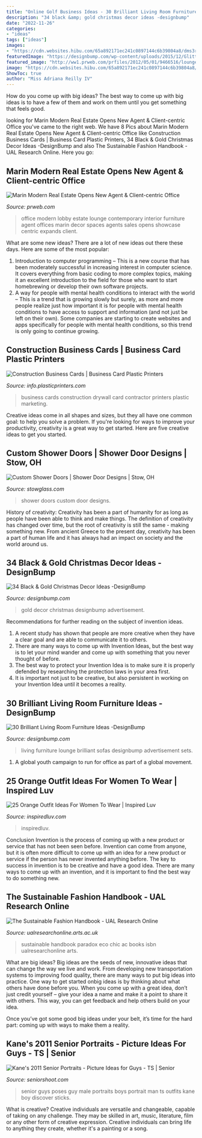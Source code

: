 ```yaml
---
title: "Online Golf Business Ideas - 30 Brilliant Living Room Furniture Ideas -designbump"
description: "34 black &amp; gold christmas decor ideas -designbump"
date: "2022-11-26"
categories:
- "ideas"
tags: ["ideas"]
images:
- "https://cdn.websites.hibu.com/65a892171ec241c0897144c6b39804a8/dms3rep/multi/desktop/10489586.jpg"
featuredImage: "https://designbump.com/wp-content/uploads/2015/12/Glittering-Black-And-Gold-Christmas-Decor-ideas-5.jpg"
featured_image: "http://ww1.prweb.com/prfiles/2012/05/01/9466516/lounge.jpg"
image: "https://cdn.websites.hibu.com/65a892171ec241c0897144c6b39804a8/dms3rep/multi/desktop/10489586.jpg"
ShowToc: true
author: "Miss Adriana Reilly IV"
---
```



How do you come up with big ideas?
The best way to come up with big ideas is to have a few of them and work on them until you get something that feels good.

	

		
looking for Marin Modern Real Estate Opens New Agent &amp; Client-centric Office you've came to the right web. We have 8 Pics about Marin Modern Real Estate Opens New Agent &amp; Client-centric Office like Construction Business Cards | Business Card Plastic Printers, 34 Black &amp; Gold Christmas Decor Ideas -DesignBump and also The Sustainable Fashion Handbook - UAL Research Online. Here you go:
		
    
## Marin Modern Real Estate Opens New Agent &amp; Client-centric Office

<img loading=lazy src="http://ww1.prweb.com/prfiles/2012/05/01/9466516/lounge.jpg" onerror="this.onerror=null;this.src='https://tse2.mm.bing.net/th?id=OIP.MCiinaE4lLe2GtQW9SNh5wHaEw&amp;pid=15.1';" alt="Marin Modern Real Estate Opens New Agent &amp; Client-centric Office">

_Source: prweb.com_

>office modern lobby estate lounge contemporary interior furniture agent offices marin decor spaces agents sales opens showcase centric expands client. 

	

What are some new ideas?
There are a lot of new ideas out there these days. Here are some of the most popular: 
1) Introduction to computer programming – This is a new course that has been moderately successful in increasing interest in computer science. It covers everything from basic coding to more complex topics, making it an excellent introduction to the field for those who want to start homebrewing or develop their own software projects. 
2) A way for people with mental health conditions to interact with the world – This is a trend that is growing slowly but surely, as more and more people realize just how important it is for people with mental health conditions to have access to support and information (and not just be left on their own). Some companies are starting to create websites and apps specifically for people with mental health conditions, so this trend is only going to continue growing.

    
## Construction Business Cards | Business Card Plastic Printers

<img loading=lazy src="https://www.plasticprinters.com/hubfs/assets/images/construction-marketing/metallic-bronze-drywall-business-cards-reuter.jpg" onerror="this.onerror=null;this.src='https://tse4.mm.bing.net/th?id=OIP.esljvcN6pxnXNZE0nXmVHwHaE1&amp;pid=15.1';" alt="Construction Business Cards | Business Card Plastic Printers">

_Source: info.plasticprinters.com_

>business cards construction drywall card contractor printers plastic marketing. 

	

Creative ideas come in all shapes and sizes, but they all have one common goal: to help you solve a problem. If you're looking for ways to improve your productivity, creativity is a great way to get started. Here are five creative ideas to get you started.

    
## Custom Shower Doors | Shower Door Designs | Stow, OH

<img loading=lazy src="https://cdn.websites.hibu.com/65a892171ec241c0897144c6b39804a8/dms3rep/multi/desktop/10489586.jpg" onerror="this.onerror=null;this.src='https://tse1.mm.bing.net/th?id=OIP.q5mMELiVKvEZXfQdxFRyNAHaJ4&amp;pid=15.1';" alt="Custom Shower Doors | Shower Door Designs | Stow, OH">

_Source: stowglass.com_

>shower doors custom door designs. 

	

History of creativity:
Creativity has been a part of humanity for as long as people have been able to think and make things. The definition of creativity has changed over time, but the root of creativity is still the same - making something new. From ancient Greece to the present day, creativity has been a part of human life and it has always had an impact on society and the world around us.

    
## 34 Black &amp; Gold Christmas Decor Ideas -DesignBump

<img loading=lazy src="https://designbump.com/wp-content/uploads/2015/12/Glittering-Black-And-Gold-Christmas-Decor-ideas-5.jpg" onerror="this.onerror=null;this.src='https://tse1.mm.bing.net/th?id=OIP._AB_uWRmnw__KttoXs4J_gHaLH&amp;pid=15.1';" alt="34 Black &amp; Gold Christmas Decor Ideas -DesignBump">

_Source: designbump.com_

>gold decor christmas designbump advertisement. 

	

Recommendations for further reading on the subject of invention ideas.
1. A recent study has shown that people are more creative when they have a clear goal and are able to communicate it to others.
2. There are many ways to come up with Invention Ideas, but the best way is to let your mind wander and come up with something that you never thought of before. 
3. The best way to protect your Invention Idea is to make sure it is properly defended by researching the protection laws in your area first. 
4. It is important not just to be creative, but also persistent in working on your Invention Idea until it becomes a reality.

    
## 30 Brilliant Living Room Furniture Ideas -DesignBump

<img loading=lazy src="https://designbump.com/wp-content/uploads/2015/08/Living-Room-Furniture-Sets-Throughout-Decorate-Your-Lounge-With-Sofas-And-Armchairs.jpg" onerror="this.onerror=null;this.src='https://tse4.mm.bing.net/th?id=OIP.FW5U-asPCMma59KvpYwaAgHaDu&amp;pid=15.1';" alt="30 Brilliant Living Room Furniture Ideas -DesignBump">

_Source: designbump.com_

>living furniture lounge brilliant sofas designbump advertisement sets. 

	

1. A global youth campaign to run for office as part of a global movement. 

    
## 25 Orange Outfit Ideas For Women To Wear | Inspired Luv

<img loading=lazy src="http://www.inspiredluv.com/wp-content/uploads/2016/09/16-Orange-outfit-ideas-For-Women-675x1024.jpg" onerror="this.onerror=null;this.src='https://tse4.mm.bing.net/th?id=OIP.O1RpFECptErPQ3XVHvmDHwHaLP&amp;pid=15.1';" alt="25 Orange Outfit Ideas For Women To Wear | Inspired Luv">

_Source: inspiredluv.com_

>inspiredluv. 

	

Conclusion
Invention is the process of coming up with a new product or service that has not been seen before. Invention can come from anyone, but it is often more difficult to come up with an idea for a new product or service if the person has never invented anything before. The key to success in invention is to be creative and have a good idea. There are many ways to come up with an invention, and it is important to find the best way to do something new.

    
## The Sustainable Fashion Handbook - UAL Research Online

<img loading=lazy src="https://ualresearchonline.arts.ac.uk/3354/1.haslightboxThumbnailVersion/SustFash.jpg" onerror="this.onerror=null;this.src='https://tse2.mm.bing.net/th?id=OIP.hrp1jy8-z1_OhuN0LOQaXQAAAA&amp;pid=15.1';" alt="The Sustainable Fashion Handbook - UAL Research Online">

_Source: ualresearchonline.arts.ac.uk_

>sustainable handbook paradox eco chic ac books isbn ualresearchonline arts. 

	

What are big ideas?
Big ideas are the seeds of new, innovative ideas that can change the way we live and work. From developing new transportation systems to improving food quality, there are many ways to put big ideas into practice.
One way to get started onbig ideas is by thinking about what others have done before you. When you come up with a great idea, don’t just credit yourself – give your idea a name and make it a point to share it with others. This way, you can get feedback and help others build on your idea.

Once you’ve got some good big ideas under your belt, it’s time for the hard part: coming up with ways to make them a reality.

    
## Kane&#039;s 2011 Senior Portraits - Picture Ideas For Guys - TS | Senior

<img loading=lazy src="http://seniorshoot.com/wp-content/uploads/2010/07/senior-picture-ideas-guys-012-Side-12.jpg" onerror="this.onerror=null;this.src='https://tse1.mm.bing.net/th?id=OIP.QemY9gIaUqXlwlgw9JdzXgHaFp&amp;pid=15.1';" alt="Kane&#039;s 2011 Senior Portraits - Picture Ideas for Guys - TS | Senior">

_Source: seniorshoot.com_

>senior guys poses guy male portraits boys portrait man ts outfits kane boy discover sticks. 

	

What is creative?
Creative individuals are versatile and changeable, capable of taking on any challenge. They may be skilled in art, music, literature, film or any other form of creative expression. Creative individuals can bring life to anything they create, whether it's a painting or a song.

